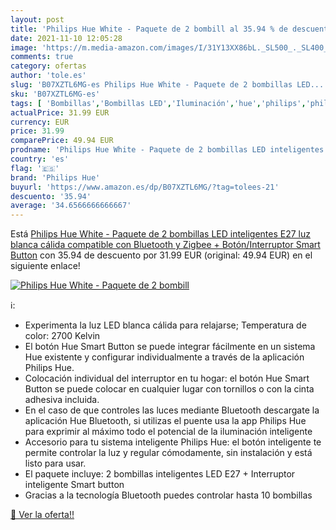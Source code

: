 ```yaml
---
layout: post
title: 'Philips Hue White - Paquete de 2 bombill al 35.94 % de descuento'
date: 2021-11-10 12:05:28
image: 'https://m.media-amazon.com/images/I/31Y13XX86bL._SL500_._SL400_.jpg'
comments: true
category: ofertas
author: 'tole.es'
slug: 'B07XZTL6MG-es Philips Hue White - Paquete de 2 bombillas LED...'
sku: 'B07XZTL6MG-es'
tags: [ 'Bombillas','Bombillas LED','Iluminación','hue','philips','philips hue', ]
actualPrice: 31.99 EUR
currency: EUR
price: 31.99
comparePrice: 49.94 EUR
prodname: 'Philips Hue White - Paquete de 2 bombillas LED inteligentes E27  luz blanca cálida  compatible con Bluetooth y Zigbee + Botón/Interruptor Smart Button'
country: 'es'
flag: '🇪🇸'
brand: 'Philips Hue'
buyurl: 'https://www.amazon.es/dp/B07XZTL6MG/?tag=tolees-21'
descuento: '35.94'
average: '34.6566666666667'
---
```


Está [Philips Hue White - Paquete de 2 bombillas LED inteligentes E27  luz blanca cálida  compatible con Bluetooth y Zigbee + Botón/Interruptor Smart Button](https://www.amazon.es/dp/B07XZTL6MG/?tag=tolees-21) con 35.94 de descuento por 31.99 EUR (original: 49.94 EUR) en el siguiente enlace!

[![Philips Hue White - Paquete de 2 bombill](https://m.media-amazon.com/images/I/31Y13XX86bL._SL500_._SL400_.jpg)](https://www.amazon.es/dp/B07XZTL6MG/?tag=tolees-21)

ℹ️:

- Experimenta la luz LED blanca cálida para relajarse; Temperatura de color: 2700 Kelvin
- El botón Hue Smart Button se puede integrar fácilmente en un sistema Hue existente y configurar individualmente a través de la aplicación Philips Hue.
- Colocación individual del interruptor en tu hogar: el botón Hue Smart Button se puede colocar en cualquier lugar con tornillos o con la cinta adhesiva incluida.
- En el caso de que controles las luces mediante Bluetooth descargate la aplicación Hue Bluetooth, si utilizas el puente usa la app Philips Hue para exprimir al máximo todo el potencial de la iluminación inteligente
- Accesorio para tu sistema inteligente Philips Hue: el botón inteligente te permite controlar la luz y regular cómodamente, sin instalación y está listo para usar.
- El paquete incluye: 2 bombillas inteligentes LED E27 + Interruptor inteligente Smart button
- Gracias a la tecnología Bluetooth puedes controlar hasta 10 bombillas

[🛒 Ver la oferta!!](https://www.amazon.es/dp/B07XZTL6MG/?tag=tolees-21)
